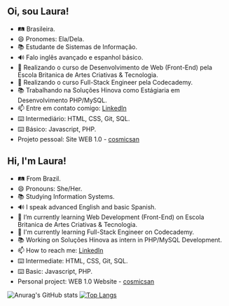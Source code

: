 ## Oi, sou Laura!
- 🛤 Brasileira.
- 😄 Pronomes: Ela/Dela.
- 📚 Estudante de Sistemas de Informação.
- 🔊 Falo inglês avançado e espanhol básico.
- 🌱 Realizando o curso de Desenvolvimento de Web (Front-End) pela Escola Britanica de Artes Criativas & Tecnologia.
- 📒 Realizando o curso Full-Stack Engineer pela Codecademy.
- 📚 Trabalhando na Soluções Hinova como Estágiaria em Desenvolvimento PHP/MySQL.
- 📫 Entre em contato comigo: [LinkedIn](https://www.linkedin.com/in/lauracacique/)
- ⌨️ Intermediário: HTML, CSS, Git, SQL.
- ⌨️ Básico: Javascript, PHP.
- Projeto pessoal: Site WEB 1.0 - [cosmicsan](https://cosmicsan.neocities.org/)



## Hi, I'm Laura!
- 🛤 From Brazil.
- 😄 Pronouns: She/Her.
- 📚 Studying Information Systems.
- 🔊 I speak advanced English and basic Spanish.
- 🌱 I’m currently learning Web Development (Front-End) on Escola Britanica de Artes Criativas & Tecnologia.
- 📒 I'm currently learning Full-Stack Engineer on Codecademy.
- 📚 Working on Soluções Hinova as intern in PHP/MySQL Development. 
- 📫 How to reach me: [LinkedIn](https://www.linkedin.com/in/lauracacique/)
- ⌨️ Intermediate: HTML, CSS, Git, SQL.
- ⌨️ Basic: Javascript, PHP.
- Personal project: WEB 1.0 Website - [cosmicsan](https://cosmicsan.neocities.org/)


![Anurag's GitHub stats](https://github-readme-stats.vercel.app/api?username=lauravitalc&theme=radical&show_icons=true) [![Top Langs](https://github-readme-stats.vercel.app/api/top-langs/?username=lauravitalc&layout=compact&theme=radical)](https://github.com/anuraghazra/github-readme-stats)

